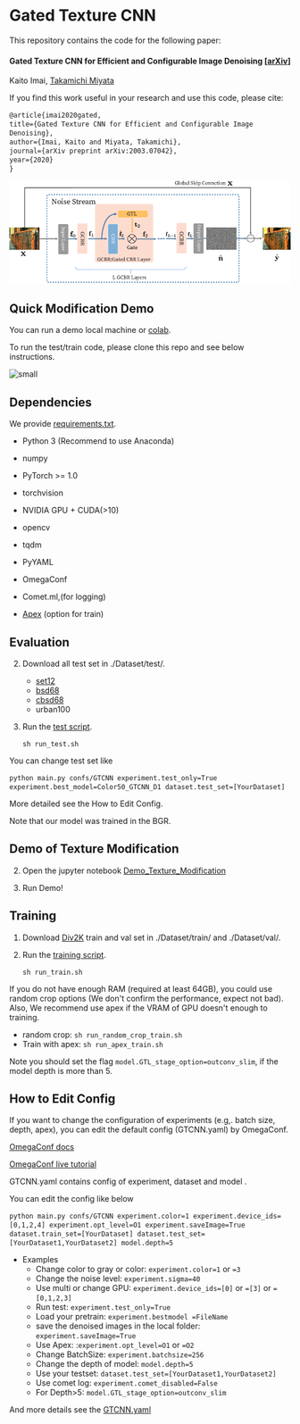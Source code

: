 # Gated Texture CNN

This repository contains the code for the following paper:

#### Gated Texture CNN for Efficient and Configurable Image Denoising [[arXiv](https://arxiv.org/abs/2003.07042)]

Kaito Imai, [Takamichi Miyata](https://sites.google.com/site/takamichimiyata/) 

If you find this work useful in your research and use this code, please cite:

```
@article{imai2020gated,
title={Gated Texture CNN for Efficient and Configurable Image Denoising},
author={Imai, Kaito and Miyata, Takamichi},
journal={arXiv preprint arXiv:2003.07042},
year={2020}
}
```

![5-Figure2-1](./assets/5-Figure2-1.png)



## Quick Modification Demo

You can run a demo local machine or [colab](https://colab.research.google.com/drive/1zYYH8PCqEKSSSy6Y4PJgCJEk81n_aw_c). 

To run the test/train code, please clone this repo and see below instructions.

![small](./assets/small.gif)

## Dependencies

We provide [requirements.txt](./requirements.txt).

- Python 3   (Recommend to use Anaconda)
- numpy
- PyTorch >= 1.0
- torchvision
- NVIDIA GPU + CUDA(>10)
- opencv
- tqdm
- PyYAML
- OmegaConf
- Comet.ml,(for logging) 

- [Apex](https://www.github.com/nvidia/apex) (option for train)



## Evaluation

2. Download all test set in ./Dataset/test/.

   - [set12](https://github.com/cszn/FFDNet/tree/master/testsets)
   - [bsd68](https://github.com/cszn/FFDNet/tree/master/testsets)
   - [cbsd68](https://github.com/cszn/FFDNet/tree/master/testsets)
   - urban100

3. Run the [test script](./run_test.sh).

   ```
   sh run_test.sh
   ```

You can change test set like  

```
python main.py confs/GTCNN experiment.test_only=True experiment.best_model=Color50_GTCNN_D1 dataset.test_set=[YourDataset]
```

More detailed see the How to Edit Config.

Note that our model was trained in the BGR.

## Demo of Texture Modification 

2. Open the jupyter notebook [Demo_Texture_Modification]()

3. Run Demo!

## Training

1. Download [Div2K](https://data.vision.ee.ethz.ch/cvl/DIV2K/) train and  val set in ./Dataset/train/ and  ./Dataset/val/.

2. Run the [training script](./run_train.sh).

   ```
   sh run_train.sh
   ```

If you do not have enough RAM (required at least 64GB), you could use random crop options (We don't confirm the performance, expect not bad).  Also, We recommend use apex if the VRAM of GPU doesn't  enough to training. 

- random crop: `sh run_random_crop_train.sh`
- Train with apex: `sh run_apex_train.sh`

Note you should set the flag `model.GTL_stage_option=outconv_slim`, if the model depth is more than 5.

## How to Edit Config

If you want to change the configuration of experiments  (e.g,. batch size, depth, apex), you can edit the  default config (GTCNN.yaml) by OmegaConf.  

[OmegaConf docs](https://omegaconf.readthedocs.io/en/1.4_branch/)

[OmegaConf live tutorial](https://mybinder.org/v2/gh/omry/omegaconf/master?filepath=docs%2Fnotebook%2FTutorial.ipynb)

GTCNN.yaml contains config of experiment, dataset and model .

You can edit the config like below

```
python main.py confs/GTCNN experiment.color=1 experiment.device_ids=[0,1,2,4] experiment.opt_level=O1 experiment.saveImage=True dataset.train_set=[YourDataset] dataset.test_set=[YourDataset1,YourDataset2] model.depth=5
```

- Examples
  - Change color to gray or color: `experiment.color=1` or `=3`
  - Change the noise level: `experiment.sigma=40`
  - Use multi or change GPU:   `experiment.device_ids=[0]` or  `=[3]` or  `=[0,1,2,3]`
  - Run test: `experiment.test_only=True`
  - Load your pretrain: `experiment.bestmodel =FileName`
  - save the denoised images in the local folder: `experiment.saveImage=True`
  - Use Apex: :`experiment.opt_level=O1` or `=O2`
  - Change BatchSize: `experiment.batchsize=256` 
  - Change the depth of model: `model.depth=5`
  - Use your testset: `dataset.test_set=[YourDataset1,YourDataset2]`
  - Use comet log: `experiment.comet_disabled=False`
  - For Depth>5: `model.GTL_stage_option=outconv_slim`

And more details see the [GTCNN.yaml](./confs/GTCNN.yaml)